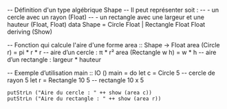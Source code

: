 -- Définition d'un type algébrique Shape
-- Il peut représenter soit :
--   - un cercle avec un rayon (Float)
--   - un rectangle avec une largeur et une hauteur (Float, Float)
data Shape = Circle Float | Rectangle Float Float
    deriving (Show)

-- Fonction qui calcule l'aire d'une forme
area :: Shape -> Float
area (Circle r)        = pi * r * r                 -- aire d’un cercle : π * r²
area (Rectangle w h)   = w * h                      -- aire d’un rectangle : largeur * hauteur

-- Exemple d’utilisation
main :: IO ()
main = do
    let c = Circle 5        -- cercle de rayon 5
    let r = Rectangle 10 5  -- rectangle 10 x 5
    
    putStrLn ("Aire du cercle : " ++ show (area c))
    putStrLn ("Aire du rectangle : " ++ show (area r))
